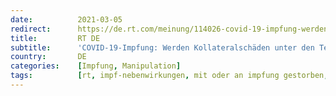 ```yaml
---
date:          2021-03-05
redirect:      https://de.rt.com/meinung/114026-covid-19-impfung-werden-kollateralschaden/
title:         RT DE
subtitle:      'COVID-19-Impfung: Werden Kollateralschäden unter den Teppich gekehrt?'
country:       DE
categories:    [Impfung, Manipulation]
tags:          [rt, impf-nebenwirkungen, mit oder an impfung gestorben, pei]
---
```

